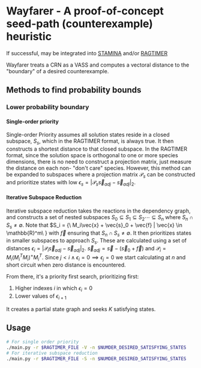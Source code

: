 # Wayfarer - A proof-of-concept seed-path (counterexample) heuristic

If successful, may be integrated into [STAMINA](https://github.com/fluentverification/stamina-storm) and/or [RAGTIMER](https://github.com/fluentverification/ragtimer)

Wayfarer treats a CRN as a VASS and computes a vectoral distance to the "boundary" of a desired counterexample.

## Methods to find probability bounds

### Lower probability boundary

#### Single-order priority

Single-order Priority assumes all solution states reside in a closed subspace, $S_s$, which in the RAGTIMER format, is always true. It then constructs a shortest distance to that closed subspace. In the RAGTIMER format, since the solution space is orthogonal to one or more species dimensions, there is no need to construct a projection matrix, just measure the distance on each non- "don't care" species. However, this method can be expanded to subspaces where a projection matrix $\mathcal{P}_s$ can be constructed and prioritize states with low $\epsilon_s = |\mathcal{P}_s\vec{s}_{adj} - \vec{s}_{adj}|_2$.

#### Iterative Subspace Reduction

Iterative subspace reduction takes the reactions in the dependency graph, and constructs a set of nested subspaces $S_0 \subseteq S_1 \subseteq S_2 \cdots \subseteq S_n$ where $S_n \cap S_s \neq \emptyset$. Note that $S_i = \{\ M_i\vec{x} + \vec{s}_0 + \vec{f} | \vec{x} \in \mathbb{R}^m\ \} with $\vec{f}$ ensuring that $S_n \cap S_s \neq \emptyset$. It then prioritizes states in smaller subspaces to approach $S_s$. These are calculated using a set of distances $\epsilon_i = |\mathcal{P}_i\vec{s}_{adj} - \vec{s}_{adj}|_2$. $\vec{s}_{adj} = \vec{s} - (\vec{s}_0 + \vec{f})$ and $\mathcal{P}_i = M_i(M_i^T M_i)^+ M_i^T$. Since $j < i \wedge \epsilon_i = 0 \implies \epsilon_j = 0$ we start calculating at $n$ and short circuit when zero distance is encountered.

From there, it's a priority first search, prioritizing first:

1. Higher indexes $i$ in which $\epsilon_i = 0$
2. Lower values of $\epsilon_{i + 1}$

It creates a partial state graph and seeks $K$ satisfying states.

## Usage

```bash
# For single order priority
./main.py -r $RAGTIMER_FILE -V -n $NUMDER_DESIRED_SATISFYING_STATES
# For iterative subspace reduction
./main.py -r $RAGTIMER_FILE -S -n $NUMDER_DESIRED_SATISFYING_STATES
```
